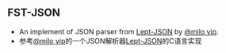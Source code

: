 <!--
 * @Author: HanwGeek
 * @Github: https://github.com/HanwGeek
 * @Description: 
 * @Date: 2020-01-03 21:39:06
 * @Last Modified: 2020-01-03 21:39:07
 -->
## FST-JSON
* An implement of JSON parser from [Lept-JSON](https://github.com/miloyip/json-tutorial) by [@milo yip](https://github.com/miloyip).
* 参考[@milo yip](https://github.com/miloyip)的一个JSON解析器[Lept-JSON](https://github.com/miloyip/json-tutorial)的C语言实现